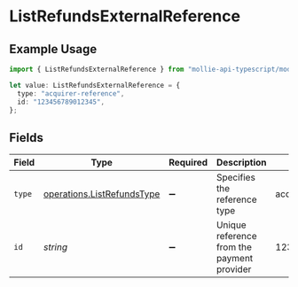 # ListRefundsExternalReference

## Example Usage

```typescript
import { ListRefundsExternalReference } from "mollie-api-typescript/models/operations";

let value: ListRefundsExternalReference = {
  type: "acquirer-reference",
  id: "123456789012345",
};
```

## Fields

| Field                                                                    | Type                                                                     | Required                                                                 | Description                                                              | Example                                                                  |
| ------------------------------------------------------------------------ | ------------------------------------------------------------------------ | ------------------------------------------------------------------------ | ------------------------------------------------------------------------ | ------------------------------------------------------------------------ |
| `type`                                                                   | [operations.ListRefundsType](../../models/operations/listrefundstype.md) | :heavy_minus_sign:                                                       | Specifies the reference type                                             | acquirer-reference                                                       |
| `id`                                                                     | *string*                                                                 | :heavy_minus_sign:                                                       | Unique reference from the payment provider                               | 123456789012345                                                          |